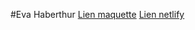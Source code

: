 #Eva Haberthur
[Lien maquette](https://www.figma.com/file/wo7j8ClAsPEwaScd1eDKL0/Formulaire-JS?node-id=0%3A1)
[Lien netlify](https://blissful-almeida-a882df.netlify.com/)
